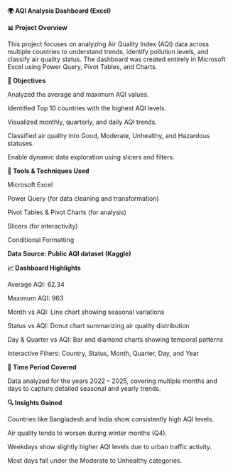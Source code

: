 **🌍 AQI Analysis Dashboard (Excel)**

**📊 Project Overview**

This project focuses on analyzing Air Quality Index (AQI) data across multiple countries to understand trends, identify pollution levels, and classify air quality status.
The dashboard was created entirely in Microsoft Excel using Power Query, Pivot Tables, and Charts.

**🎯 Objectives**

Analyzed the average and maximum AQI values.

Identified Top 10 countries with the highest AQI levels.

Visualized monthly, quarterly, and daily AQI trends.

Classified air quality into Good, Moderate, Unhealthy, and Hazardous statuses.

Enable dynamic data exploration using slicers and filters.

**🧩 Tools & Techniques Used**

Microsoft Excel

Power Query (for data cleaning and transformation)

Pivot Tables & Pivot Charts (for analysis)

Slicers (for interactivity)

Conditional Formatting

**Data Source: Public AQI dataset (Kaggle)**

**📈 Dashboard Highlights**

Average AQI: 62.34

Maximum AQI: 963

Month vs AQI: Line chart showing seasonal variations

Status vs AQI: Donut chart summarizing air quality distribution

Day & Quarter vs AQI: Bar and diamond charts showing temporal patterns

Interactive Filters: Country, Status, Month, Quarter, Day, and Year

**📅 Time Period Covered**

Data analyzed for the years 2022 – 2025, covering multiple months and days to capture detailed seasonal and yearly trends.

**🔍 Insights Gained**

Countries like Bangladesh and India show consistently high AQI levels.

Air quality tends to worsen during winter months (Q4).

Weekdays show slightly higher AQI levels due to urban traffic activity.

Most days fall under the Moderate to Unhealthy categories.

